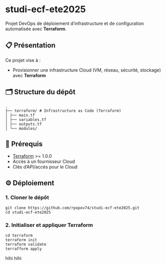 # studi-ecf-ete2025

Projet DevOps de déploiement d’infrastructure et de configuration automatisée avec **Terraform**.

## 📋 Présentation

Ce projet vise à :
- Provisionner une infrastructure Cloud (VM, réseau, sécurité, stockage) avec **Terraform**

## 🗂️ Structure du dépôt

```
.
├── terraform/ # Infrastructure as Code (Terraform)
│ ├── main.tf
│ ├── variables.tf
│ ├── outputs.tf
│ └── modules/
```

## 🚀 Prérequis

- [Terraform](https://www.terraform.io/) >= 1.0.0
- Accès à un fournisseur Cloud
- Clés d’API/accès pour le Cloud

## ⚙️ Déploiement

### 1. Cloner le dépôt
```
git clone https://github.com/rpopov74/studi-ecf-ete2025.git
cd studi-ecf-ete2025
```

### 2. Initialiser et appliquer Terraform
```
cd terraform
terraform init
terraform validate
terrafform apply
```
hihi
hihi